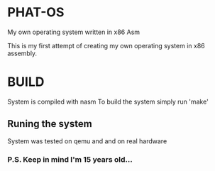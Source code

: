 # PHAT-OS
My own operating system written in x86 Asm

This is my first attempt of creating my own operating system in x86 assembly.

# BUILD
System is compiled with nasm
To build the system simply run 'make'

## Runing the system
System was tested on qemu and and on real hardware



### P.S. Keep in mind I'm 15 years old...
